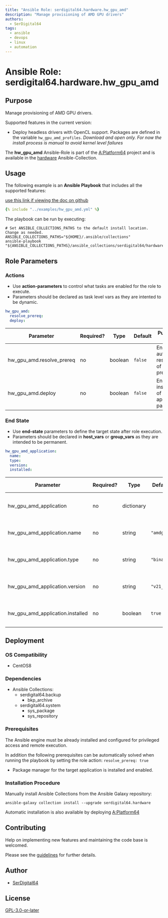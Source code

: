 ```yaml
---
title: "Ansible Role: serdigital64.hardware.hw_gpu_amd"
description: "Manage provisioning of AMD GPU drivers"
authors:
  - SerDigital64
tags:
  - ansible
  - devops
  - linux
  - automation
---
```


# Ansible Role: serdigital64.hardware.hw_gpu_amd

## Purpose

Manage provisioning of AMD GPU drivers.

Supported features in the current version:

- Deploy headless drivers with OpenCL support. Packages are defined in the variable `hw_gpu_amd_profiles`.
  _Download and open only. For now the install process is manual to avoid kernel level failures_

The **hw_gpu_amd** Ansible-Role is part of the [A:Platform64](https://github.com/serdigital64/aplatform64) project and is available in the [hardware](https://aplatform64.readthedocs.io/en/latest/collections/hardware) Ansible-Collection.

## Usage

The following example is an **Ansible Playbook** that includes all the supported features:

[use this link if viewing the doc on github](https://github.com/aplatform64/hardware/blob/main/playbooks/hw_gpu_amd.yml)

```yaml
{% include "../examples/hw_gpu_amd.yml" %}
```

The playbook can be run by executing:

```shell
# Set ANSIBLE_COLLECTIONS_PATHS to the default install location. Change as needed.
ANSIBLE_COLLECTIONS_PATHS="${HOME}/.ansible/collections"
ansible-playbook "${ANSIBLE_COLLECTIONS_PATHS}/ansible_collections/serdigital64/hardware/playbooks/hw_gpu_amd.yml"
```

## Role Parameters

### Actions

- Use **action-parameters** to control what tasks are enabled for the role to execute.
- Parameters should be declared as task level vars as they are intented to be dynamic.

```yaml
hw_gpu_amd:
  resolve_prereq:
  deploy:
```

| Parameter                 | Required? | Type    | Default | Purpose / Value                             |
| ------------------------- | --------- | ------- | ------- | ------------------------------------------- |
| hw_gpu_amd.resolve_prereq | no        | boolean | `false` | Enable automatic resolution of prequisites  |
| hw_gpu_amd.deploy         | no        | boolean | `false` | Enable installation of application packages |

### End State

- Use **end-state** parameters to define the target state after role execution.
- Parameters should be declared in **host_vars** or **group_vars** as they are intended to be permanent.

```yaml
hw_gpu_amd_application:
  name:
  type:
  version:
  installed:
```

| Parameter                        | Required? | Type       | Default    | Purpose / Value                    |
| -------------------------------- | --------- | ---------- | ---------- | ---------------------------------- |
| hw_gpu_amd_application           | no        | dictionary |            | Set application package end state  |
| hw_gpu_amd_application.name      | no        | string     | `"amdgpu"` | Select application package name    |
| hw_gpu_amd_application.type      | no        | string     | `"binary"` | Select application package type    |
| hw_gpu_amd_application.version   | no        | string     | `"v21_30"` | Select application package version |
| hw_gpu_amd_application.installed | no        | boolean    | `true`     | Set application package end state  |

## Deployment

### OS Compatibility

- CentOS8

### Dependencies

- Ansible Collections:
  - serdigital64.backup
    - bkp_archive
  - serdigital64.system
    - sys_package
    - sys_repository

### Prerequisites

The Ansible engine must be already installed and configured for privileged access and remote execution.

In addition the following prerequisites can be automatically solved when running the playbook by setting the role action: `resolve_prereq: true`

- Package manager for the target application is installed and enabled.

### Installation Procedure

Manually install Ansible Collections from the Ansible Galaxy repository:

```shell
ansible-galaxy collection install --upgrade serdigital64.hardware
```

Automatic installation is also available by deploying [A:Platform64](https://aplatform64.readthedocs.io/en/latest/#deployment)

## Contributing

Help on implementing new features and maintaining the code base is welcomed.

Please see the [guidelines](https://aplatform64.readthedocs.io/en/latest/contributing/CONTRIBUTING) for further details.

## Author

- [SerDigital64](https://serdigital64.github.io/)

## License

[GPL-3.0-or-later](https://www.gnu.org/licenses/gpl-3.0.txt)
